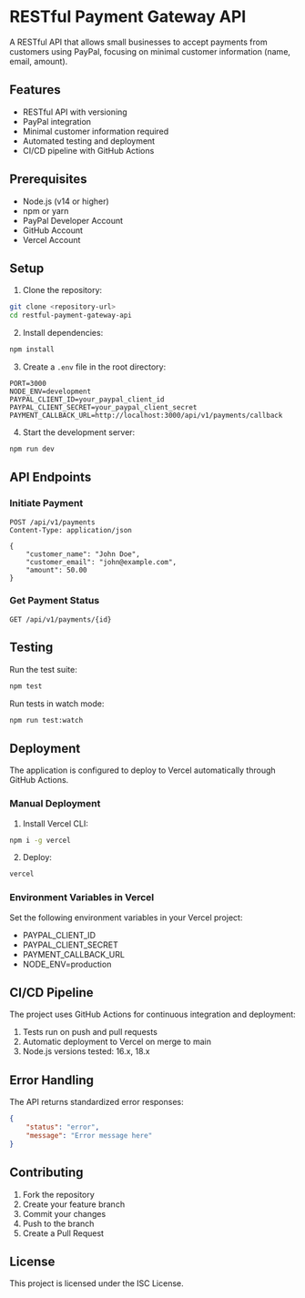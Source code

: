# RESTful Payment Gateway API

A RESTful API that allows small businesses to accept payments from customers using PayPal, focusing on minimal customer information (name, email, amount).

## Features

- RESTful API with versioning
- PayPal integration
- Minimal customer information required
- Automated testing and deployment
- CI/CD pipeline with GitHub Actions

## Prerequisites

- Node.js (v14 or higher)
- npm or yarn
- PayPal Developer Account
- GitHub Account
- Vercel Account

## Setup

1. Clone the repository:
```bash
git clone <repository-url>
cd restful-payment-gateway-api
```

2. Install dependencies:
```bash
npm install
```

3. Create a `.env` file in the root directory:
```
PORT=3000
NODE_ENV=development
PAYPAL_CLIENT_ID=your_paypal_client_id
PAYPAL_CLIENT_SECRET=your_paypal_client_secret
PAYMENT_CALLBACK_URL=http://localhost:3000/api/v1/payments/callback
```

4. Start the development server:
```bash
npm run dev
```

## API Endpoints

### Initiate Payment
```http
POST /api/v1/payments
Content-Type: application/json

{
    "customer_name": "John Doe",
    "customer_email": "john@example.com",
    "amount": 50.00
}
```

### Get Payment Status
```http
GET /api/v1/payments/{id}
```

## Testing

Run the test suite:
```bash
npm test
```

Run tests in watch mode:
```bash
npm run test:watch
```

## Deployment

The application is configured to deploy to Vercel automatically through GitHub Actions.

### Manual Deployment

1. Install Vercel CLI:
```bash
npm i -g vercel
```

2. Deploy:
```bash
vercel
```

### Environment Variables in Vercel

Set the following environment variables in your Vercel project:
- PAYPAL_CLIENT_ID
- PAYPAL_CLIENT_SECRET
- PAYMENT_CALLBACK_URL
- NODE_ENV=production

## CI/CD Pipeline

The project uses GitHub Actions for continuous integration and deployment:

1. Tests run on push and pull requests
2. Automatic deployment to Vercel on merge to main
3. Node.js versions tested: 16.x, 18.x

## Error Handling

The API returns standardized error responses:

```json
{
    "status": "error",
    "message": "Error message here"
}
```

## Contributing

1. Fork the repository
2. Create your feature branch
3. Commit your changes
4. Push to the branch
5. Create a Pull Request

## License

This project is licensed under the ISC License.
